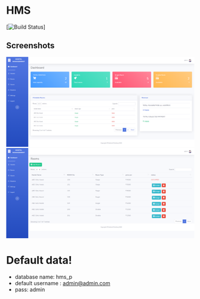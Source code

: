# HMS 

[![Build Status](https://travis-ci.org/joemccann/dillinger.svg?branch=master)]

## Screenshots

![alt text](/screenshot/dashboard.png)
![alt text](/screenshot/rooms.png)

# Default data!

  - database name: hms_p
  - default username : admin@admin.com 
  - pass: admin
